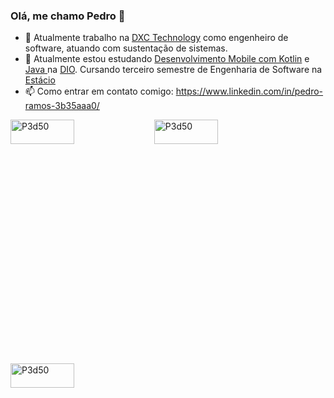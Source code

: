 ### Olá, me chamo Pedro 👋

- 🔭 Atualmente trabalho na <a href="https://www.dxc.com/br/pt">DXC Technology</a> como engenheiro de software, atuando com sustentação de sistemas.
- 🌱 Atualmente estou estudando <a href="https://github.com/P3d50/Santander-Bootcamp-Kotlin-Mobile-Developer-Digital-Innovation-One-2021">Desenvolvimento Mobile com Kotlin</a> e <a href="https://github.com/P3d50/personapi">Java </a>na <a href="https://digitalinnovation.one/">DIO</a>. Cursando terceiro semestre de Engenharia de Software na <a href="https://estacio.br/cursos/graduacao/engenharia-de-software">Estácio</a>
- 📫 Como entrar em contato comigo: https://www.linkedin.com/in/pedro-ramos-3b35aaa0/
<img align="left" src="https://github-readme-stats.vercel.app/api?username=P3d50&show_icons=true&locale=en" alt="P3d50" width="45%" height="10%"/>
<img align="center" src="https://github-readme-streak-stats.herokuapp.com/?user=P3d50&" alt="P3d50" width="45%" height="10%"/>
<img align="left" src="https://github-readme-stats.vercel.app/api/top-langs?username=P3d50&show_icons=true&locale=en&layout=compact" alt="P3d50" width="45%" height="10%"/>
